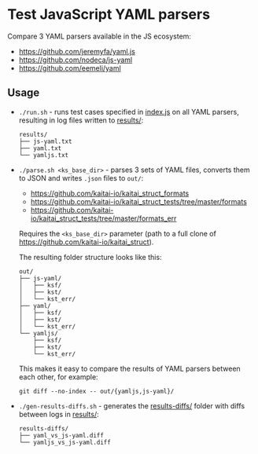 # Test JavaScript YAML parsers

Compare 3 YAML parsers available in the JS ecosystem:

* https://github.com/jeremyfa/yaml.js
* https://github.com/nodeca/js-yaml
* https://github.com/eemeli/yaml

## Usage

* `./run.sh` - runs test cases specified in [index.js](./index.js) on all YAML parsers, resulting in log files written to [results/](./results/):

  ```
  results/
  ├── js-yaml.txt
  ├── yaml.txt
  └── yamljs.txt
  ```

* `./parse.sh <ks_base_dir>` - parses 3 sets of YAML files, converts them to JSON and writes `.json` files to `out/`:

  * https://github.com/kaitai-io/kaitai_struct_formats
  * https://github.com/kaitai-io/kaitai_struct_tests/tree/master/formats
  * https://github.com/kaitai-io/kaitai_struct_tests/tree/master/formats_err

  Requires the `<ks_base_dir>` parameter (path to a full clone of https://github.com/kaitai-io/kaitai_struct).

  The resulting folder structure looks like this:

  ```
  out/
  ├── js-yaml/
  │   ├── ksf/
  │   ├── kst/
  │   └── kst_err/
  ├── yaml/
  │   ├── ksf/
  │   ├── kst/
  │   └── kst_err/
  └── yamljs/
      ├── ksf/
      ├── kst/
      └── kst_err/
  ```

  This makes it easy to compare the results of YAML parsers between each other, for example:

  ```
  git diff --no-index -- out/{yamljs,js-yaml}/
  ```

* `./gen-results-diffs.sh` - generates the [results-diffs/](./results-diffs/) folder with diffs between logs in [results/](./results/):

  ```
  results-diffs/
  ├── yaml_vs_js-yaml.diff
  └── yamljs_vs_js-yaml.diff
  ```
